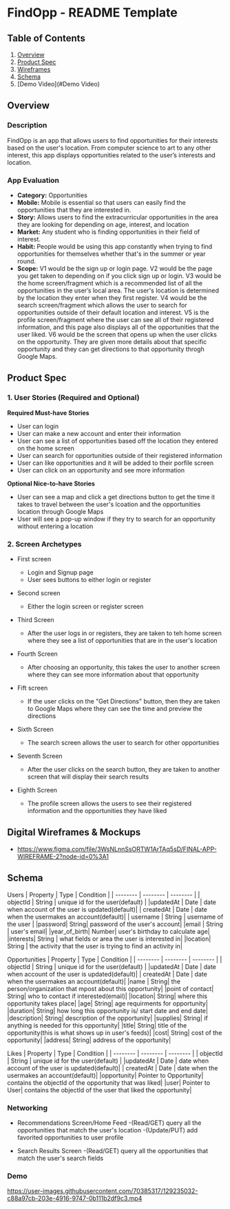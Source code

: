 FindOpp - README Template
===

## Table of Contents
1. [Overview](#Overview)
2. [Product Spec](#Product-Spec)
3. [Wireframes](#Wireframes)
4. [Schema](#Schema)
5. [Demo Video](#Demo Video)

## Overview
### Description 
FindOpp is an app that allows users to find opportunities for their interests based on the user's location. From computer science to art to any other interest, this app displays opportunities related to the user’s interests and location. 

### App Evaluation
- **Category:** Opportunities
- **Mobile:** Mobile is essential so that users can easily find the opportunities that they are interested in. 
- **Story:** Allows users to find the extracurricular opportunities in the area they are looking for depending on age, interest, and location
- **Market:** Any student who is finding opportunities in their field of interest.
- **Habit:** People would be using this app constantly when trying to find opportunities for themselves whether that's in the summer or year round.
- **Scope:** V1 would be the sign up or login page. V2 would be the page you get taken to depending on if you click sign up or login. V3 would be the home screen/fragment which is a recommended list of all the opportunities in the user’s local area. The user's location is determined by the location they enter when they first register. V4 would be the search screen/fragment which allows the user to search for opportunities outside of their default location and interest. V5 is the profile screen/fragment where the user can see all of their registered information, and this page also displays all of the opportunities that the user liked. V6 would be the screen that opens up when the user clicks on the opportunity. They are given more details about that specific opportunity and they can get directions to that opportunity throgh Google Maps.


## Product Spec

### 1. User Stories (Required and Optional)

**Required Must-have Stories**

* User can login
* User can make a new account and enter their information
* User can see a list of opportunities based off the location they entered on the home screen
* User can search for opportunities outside of their registered information
* User can like opportunities and it will be added to their porfile screen
* User can click on an opportunity and see more information


**Optional Nice-to-have Stories**

* User can see a map and click a get directions button to get the time it takes to travel between the user's lcoation and the opportunities location through Google Maps
* User will see a pop-up window if they try to search for an opportunity without entering a location


### 2. Screen Archetypes

* First screen
   * Login and Signup page
   * User sees buttons to either login or register
   
* Second screen
   * Either the login screen or register screen

* Third Screen
    * After the user logs in or registers, they are taken to teh home screen where they see a list of opportunities that are in the user's location

* Fourth Screen
    * After choosing an opportunity, this takes the user to another screen where they can see more information about that opportunity
    
 * Fift screen
    * If the user clicks on the "Get Directions" button, then they are taken to Google Maps where they can see the time and preview the directions   

* Sixth Screen
    * The search screen allows the user to search for other opportunities

* Seventh Screen
    * After the user clicks on the search button, they are taken to another screen that will display their search results

* Eighth Screen 
    * The profile screen allows the users to see their registered information and the opportunities they have liked

## Digital Wireframes & Mockups

* https://www.figma.com/file/3WsNLnnSsORTW1ArTAq5sD/FINAL-APP-WIREFRAME-2?node-id=0%3A1

## Schema 
Users
| Property | Type | Condition |
| -------- | -------- | -------- |
| objectId | String | unique id for the user(default) |
|updatedAt | Date | date when account of the user is updated(default)|
| createdAt | Date | date when the usermakes an account(default)|
| username | String | username of the user |
|password| String| password of the user's account|
|email | String | user's email|
|year_of_birth| Number| user's birthday to calculate age|
|interests| String | what fields or area the user is interested in|
|location| String | the activity that the user is trying to find an activity in|


Opportunities
| Property | Type | Condition |
| -------- | -------- | -------- |
| objectId | String | unique id for the user(default) |
|updatedAt | Date | date when account of the user is updated(default)|
| createdAt | Date | date when the usermakes an account(default)|
|name | String| the person/organization that mpost about this opportunity|
|point of contact| String| who to contact if interested(email)|
|location| String| where this opportunity takes place|
|age| String| age requirments for opportunity|
|duration| String| how long this opportunity is/ start date and end date|
|description| String| description of the opportunity|
|supplies| String| if anything is needed for this opportunity|
|title| String| title of the opportunity(this is what shows up in user's feeds)|
|cost| String| cost of the opportunity|
|address| String| address of the opportunity|

Likes
| Property | Type | Condition |
| -------- | -------- | -------- |
| objectId | String | unique id for the user(default) |
|updatedAt | Date | date when account of the user is updated(default)|
| createdAt | Date | date when the usermakes an account(default)|
|opportunity| Pointer to Opportunity| contains the objectId of the opportunity that was liked|
|user| Pointer to User| contains the objectId of the user that liked the opportunity|

### Networking
* Recommendations Screen/Home Feed
 -(Read/GET) query all the opportunities that match the user's location
 -(Update/PUT) add favorited opportunities to user profile
 
 * Search Results Screen
 -(Read/GET) query all the opportunities that match the user's search fields
 
 ### Demo
https://user-images.githubusercontent.com/70385317/129235032-c88a97cb-203e-4916-9747-0b111b2df9c3.mp4




